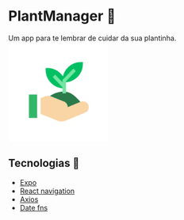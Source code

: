 # PlantManager 🌱


Um app para te lembrar de cuidar da sua plantinha.
<img src="./assets/icon.png" width="200px" />
## Tecnologias 🔨 



- [Expo](https://expo.io/)
- [React navigation](https://reactnavigation.org/)
- [Axios](https://axios-http.com/)
- [Date fns](https://date-fns.org/)